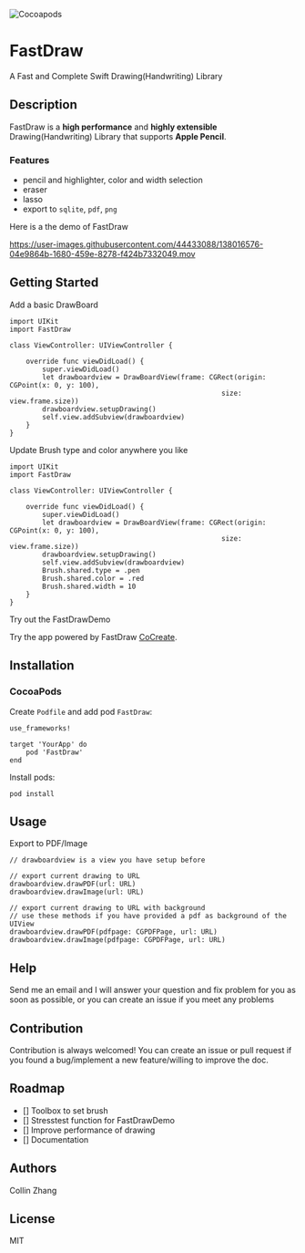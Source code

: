 ![Cocoapods](https://img.shields.io/cocoapods/v/FastDraw)
# FastDraw

A Fast and Complete Swift Drawing(Handwriting) Library

## Description

FastDraw is a **high performance** and **highly extensible** Drawing(Handwriting) Library that supports **Apple Pencil**. 
### Features
- pencil and highlighter, color and width selection
- eraser
- lasso
- export to `sqlite`, `pdf`, `png`

Here is a the demo of FastDraw

https://user-images.githubusercontent.com/44433088/138016576-04e9864b-1680-459e-8278-f424b7332049.mov


## Getting Started

Add a basic DrawBoard

```
import UIKit
import FastDraw

class ViewController: UIViewController {

    override func viewDidLoad() {
        super.viewDidLoad()
        let drawboardview = DrawBoardView(frame: CGRect(origin: CGPoint(x: 0, y: 100),
                                                    size: view.frame.size))
        drawboardview.setupDrawing()
        self.view.addSubview(drawboardview)
    }
}
```

Update Brush type and color anywhere you like

```
import UIKit
import FastDraw

class ViewController: UIViewController {

    override func viewDidLoad() {
        super.viewDidLoad()
        let drawboardview = DrawBoardView(frame: CGRect(origin: CGPoint(x: 0, y: 100),
                                                    size: view.frame.size))
        drawboardview.setupDrawing()
        self.view.addSubview(drawboardview)
        Brush.shared.type = .pen
        Brush.shared.color = .red
        Brush.shared.width = 10
    }
}
```

Try out the FastDrawDemo

Try the app powered by FastDraw [CoCreate](https://apps.apple.com/us/app/cocreate-draw-together/id1548911886). 

## Installation

### CocoaPods

Create `Podfile` and add pod `FastDraw`:

```
use_frameworks!

target 'YourApp' do
    pod 'FastDraw'
end
```

Install pods:
```
pod install
```

## Usage
Export to PDF/Image
```
// drawboardview is a view you have setup before

// export current drawing to URL
drawboardview.drawPDF(url: URL)
drawboardview.drawImage(url: URL)

// export current drawing to URL with background
// use these methods if you have provided a pdf as background of the UIView
drawboardview.drawPDF(pdfpage: CGPDFPage, url: URL)
drawboardview.drawImage(pdfpage: CGPDFPage, url: URL)
```

## Help

Send me an email and I will answer your question and fix problem for you as soon as possible, or you can create an issue if you meet any problems

## Contribution

Contribution is always welcomed! You can create an issue or pull request if you found a bug/implement a new feature/willing to improve the doc.

## Roadmap
- [] Toolbox to set brush
- [] Stresstest function for FastDrawDemo
- [] Improve performance of drawing
- [] Documentation

## Authors

Collin Zhang


## License

MIT
